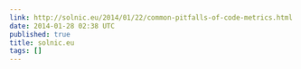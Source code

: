 ```yaml
---
link: http://solnic.eu/2014/01/22/common-pitfalls-of-code-metrics.html
date: 2014-01-28 02:38 UTC
published: true
title: solnic.eu
tags: []
---
```



